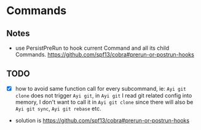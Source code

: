 # Commands

## Notes

- use PersistPreRun to hook current Command and all its child Commands. https://github.com/spf13/cobra#prerun-or-postrun-hooks

## TODO

- [x] how to avoid same function call for every subcommand, ie: `Ayi git clone` does not trigger `Ayi git`, in `Ayi git` I 
read git related config into memory, I don't want to call it in `Ayi git clone` since there will also be 
`Ayi git sync`, `Ayi git rebase` etc. 
- solution is https://github.com/spf13/cobra#prerun-or-postrun-hooks
